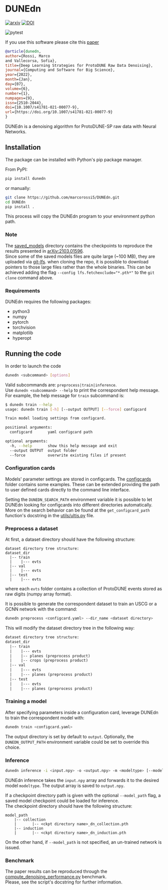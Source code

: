 # DUNEdn

[![arxiv](https://img.shields.io/badge/arXiv-hep--ph%2F2103.01596-%23B31B1B.svg)](https://arxiv.org/abs/2103.01596)
[![DOI](https://zenodo.org/badge/248536693.svg)](https://zenodo.org/badge/latestdoi/248536693)

![pytest](https://github.com/N3PDF/pdfflow/workflows/pytest/badge.svg)

If you use this software please cite this [paper](https://doi.org/10.1007/s41781-021-00077-9)

```bibtex
@article{dunedn,
author={Rossi, Marco
and Vallecorsa, Sofia},
title={Deep Learning Strategies for ProtoDUNE Raw Data Denoising},
journal={Computing and Software for Big Science},
year={2022},
month={Jan},
day={07},
volume={6},
number={1},
numpages={9},
issn={2510-2044},
doi={10.1007/s41781-021-00077-9},
url={https://doi.org/10.1007/s41781-021-00077-9}
}
```

DUNEdn is a denoising algorithm for ProtoDUNE-SP raw data with Neural Networks.

## Installation

The package can be installed with Python's pip package manager.

From PyPI:

```bash
pip install dunedn
```

or manually:

```bash
git clone https://github.com/marcorossi5/DUNEdn.git
cd DUNEdn
pip install .
```

This process will copy the DUNEdn program to your environment python path.

### Note

The [saved_models](saved_models) directory contains the checkpoints to reproduce
the results presented in [arXiv:2103.01596](https://arxiv.org/abs/2103.01596).  
Since some of the saved models files are quite large (~100 MB), they are uploaded
via [git-lfs](https://git-lfs.github.com/). when cloning the repo, it is possible
to download pointers to those large files rather than the whole binaries. This can
be achieved adding the flag `--config lfs.fetchexclude="*.pth*"` to the `git clone`
command above.

### Requirements

DUNEdn requires the following packages:

- python3
- numpy
- pytorch
- torchvision
- matplotlib
- hyperopt

## Running the code

In order to launch the code

```bash
dunedn <subcommand> [options]
```

Valid subcommands are: `preprocess|train|inference`.  
Use `dunedn <subcommand> --help` to print the correspondent help message.  
For example, the help message for `train` subcommand is:

```bash
$ dunedn train --help
usage: dunedn train [-h] [--output OUTPUT] [--force] configcard

Train model loading settings from configcard.

positional arguments:
  configcard       yaml configcard path

optional arguments:
  -h, --help       show this help message and exit
  --output OUTPUT  output folder
  --force          overwrite existing files if present
```

### Configuration cards

Models' parameter settings are stored in configcards. The [configcards](configcards)
folder contains some examples. These can be extended providing the path to user
defined cards directly to the command line interface.

Setting the `DUNEDN_SEARCH_PATH` environment variable it is possible to let DUNEdn
looking for configcards into different directories automatically. More on the
search behavior can be found at the `get_configcard_path` function's docstring
in the [utils/ultis.py](src/dunedn/utils/utils.py) file.

### Preprocess a dataset

At first, a dataset directory should have the following structure:

```text
dataset directory tree structure:
dataset_dir
  |-- train
  |    |--- evts
  |-- val
  |    |--- evts
  |-- test
  |    |--- evts
```

where each `evts` folder contains a collection of ProtoDUNE events stored as raw
digits (numpy array format).

It is possible to generate the correspondent dataset to train an USCG or a GCNN
network with the command:

```bash
dunedn preprocess <configcard.yaml> --dir_name <dataset directory>
```

This will modify the dataset directory tree in the following way:

```txt
dataset directory tree structure:
dataset_dir
  |-- train
  |    |--- evts
  |    |-- planes (preprocess product)
  |    |-- crops (preprocess product)
  |-- val
  |    |--- evts
  |    |--- planes (preprocess product)
  |-- test
  |    |--- evts
  |    |--- planes (preprocess product)
```

### Training a model

After specifying parameters inside a configuration card, leverage DUNEdn to train
the correspondent model with:

```bash
dunedn train <configcard.yaml>
```

The output directory is set by default to `output`. Optionally, the
`DUNEDN_OUTPUT_PATH` environment variable could be set to override this choice.

### Inference

```bash
dunedn inference -i <input.npy> -o <output.npy> -m <modeltype> [--model_path <checkpoint.pth>]
```

DUNEdn inference takes the `input.npy` array and forwards it to the desired model
`modeltype`. The output array is saved to `output.npy`.

If a checkpoint directory path is given with the optional `--model_path` flag, a
saved model checkpoint could be loaded for inference.  
The checkpoint directory should have the following structure:

```text
model_path
    |-- collection
    |       |-- <ckpt directory name>_dn_collection.pth
    |-- induction
    |       |-- <ckpt directory name>_dn_induction.pth
```

On the other hand, if `--model_path` is not specified, an un-trained network is issued.

### Benchmark

The paper results can be reproduced through the
[compute_denoising_performance.py](benchmarks/compute_denoising_performance.py) benchmark.  
Please, see the script's docstring for further information.

